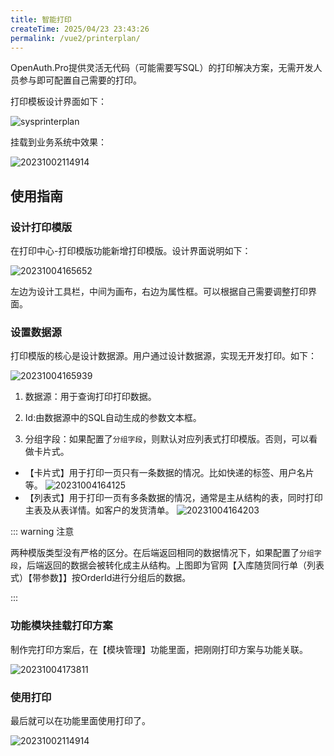 ```yaml
---
title: 智能打印
createTime: 2025/04/23 23:43:26
permalink: /vue2/printerplan/
---
```


OpenAuth.Pro提供灵活无代码（可能需要写SQL）的打印解决方案，无需开发人员参与即可配置自己需要的打印。

打印模板设计界面如下：

![sysprinterplan](http://img.openauth.net.cn/sysprinterplan.png)

挂载到业务系统中效果：

![20231002114914](http://img.openauth.net.cn/20231002114914.png)


## 使用指南

### 设计打印模版

在打印中心-打印模版功能新增打印模版。设计界面说明如下：

![20231004165652](http://img.openauth.net.cn/20231004165652.png)

左边为设计工具栏，中间为画布，右边为属性框。可以根据自己需要调整打印界面。

### 设置数据源

打印模版的核心是设计数据源。用户通过设计数据源，实现无开发打印。如下：

![20231004165939](http://img.openauth.net.cn/20231004165939.png)

1. 数据源：用于查询打印打印数据。 
   
2. Id:由数据源中的SQL自动生成的参数文本框。
   
3. 分组字段：如果配置了`分组字段`，则默认对应列表式打印模版。否则，可以看做卡片式。

* 【卡片式】用于打印一页只有一条数据的情况。比如快递的标签、用户名片等。
  ![20231004164125](http://img.openauth.net.cn/20231004164125.png)
* 【列表式】用于打印一页有多条数据的情况，通常是主从结构的表，同时打印主表及从表详情。如客户的发货清单。
![20231004164203](http://img.openauth.net.cn/20231004164203.png)

::: warning 注意

两种模版类型没有严格的区分。在后端返回相同的数据情况下，如果配置了`分组字段`，后端返回的数据会被转化成主从结构。上图即为官网【入库随货同行单（列表式）【带参数】】按OrderId进行分组后的数据。

:::

### 功能模块挂载打印方案

制作完打印方案后，在【模块管理】功能里面，把刚刚打印方案与功能关联。

![20231004173811](http://img.openauth.net.cn/20231004173811.png)


### 使用打印

最后就可以在功能里面使用打印了。

![20231002114914](http://img.openauth.net.cn/20231002114914.png)